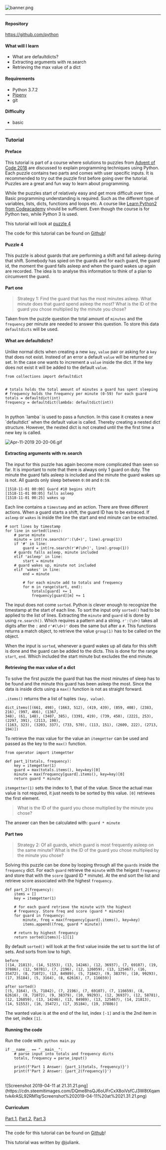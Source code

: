![banner.png](https://www.digifloor.com/wp-content/uploads/2016/07/python-banner.jpg)

---

#### Repository
https://github.com/python

#### What will I learn

- What are defaultdicts?
- Extracting arguments with re.search
- Retrieving the max value of a dict

#### Requirements

- Python 3.7.2
- [Pipenv](https://pypi.org/project/pipenv/)
- git

#### Difficulty

- basic

---

### Tutorial

#### Preface

This tutorial is part of a course where solutions to puzzles from [Advent of Code 2018](https://adventofcode.com/2018/) are discussed to explain programming techniques using Python. Each puzzle contains two parts and comes with user specific inputs. It is recommended to try out the puzzle first before going over the tutorial. Puzzles are a great and fun way to learn about programming.

While the puzzles start of relatively easy and get more difficult over time. Basic programming understanding is required. Such as the different type of variables, lists, dicts, functions and loops etc. A course like [Learn Python2 from Codeacademy](https://www.codecademy.com/learn/learn-python) should be sufficient. Even though the course is for Python two, while Python 3 is used.

This tutorial will look at [puzzle 4](https://adventofcode.com/2018/day/4)

The code for this tutorial can be found on [Github](https://github.com/Juless89/tutorials-aoc)!

#### Puzzle 4

This puzzle is about guards that are performing a shift and fall asleep during that shift. Somebody has spied on the guards and for each guard, the guard id, the moment the guard falls asleep and when the guard wakes up again are recorded. The idea is to analyse this information to think of a plan to circumvent the guard.

#### Part one

> Strategy 1: Find the guard that has the most minutes asleep. What minute does that guard spend asleep the most? What is the ID of the guard you chose multiplied by the minute you chose?

Taken from the puzzle question the total amount of `minutes` and the `frequency` per minute are needed to answer this question. To store this data `defaultdicts` will be used.

#### What are defaultdicts?

Unlike normal dicts when creating a new `key`, `value` pair or asking for a `key` that does not exist. Insteed of an error a default `value` will be returned or set. In the case one wants to increment a `value` inside the dict. If the key does not exist it will be added to the default `value`. 

```
from collections import defaultdict


# totals holds the total amount of minutes a guard has spent sleeping
# frequency holds the frequency per minute (0-59) for each guard 
totals = defaultdict(int)
frequency = defaultdict(lambda: defaultdict(int))
```
<br>
In python `lamba` is used to pass a function. In this case it creates a new `defaultdict` when the default value is called. Thereby creating a nested dict structure. However, the nested dict is not created until the the first time a new key is called.

![Apr-11-2019 20-20-06.gif](https://cdn.steemitimages.com/DQme1pN49EAJNXB7LrXqvJTGoZikrjQmqr94R6JHtKabWWH/Apr-11-2019%2020-20-06.gif)

#### Extracting arguments with re.search

The input for this puzzle has again become more complicated than seen so far. It is important to note that there is always only 1 guard on duty. The minute the guard falls asleep is included and the minute the guard wakes up is not. All guards only sleep between `0:00` and `0:59`.

```
[1518-11-01 00:00] Guard #10 begins shift
[1518-11-01 00:05] falls asleep
[1518-11-01 00:25] wakes up
```

Each line contains a `timestamp` and an action. There are three different actions. When a guard starts a shift, the guard ID has to be extraced. If `asleep` or `wakes` is inside the line the start and end minute can be extracted. 

```
# sort lines by timestamp
for line in sorted(lines):
    # parse minute
    minute = int(re.search(r':(\d+)', line).group(1))
    if '#' in line:
        guard = int(re.search(r'#(\d+)', line).group(1))
    # guards falls asleep, minute included
    elif 'asleep' in line:
        start = minute
    # guard wakes up, minute not included
    elif 'wakes' in line:
        end = minute 

        # for each minute add to totals and frequency
        for m in range(start, end):
            totals[guard] += 1
            frequency[guard][m] += 1
```

The input does not come `sorted`. Python is clever enough to recognize the timestamp at the start of each line. To sort the input only `sorted()` had to be applied to the list of lines. Extracting the `minute` and `guard` id is done by using `re.search()`. Which requires a pattern and a string. `r':(\d+)` takes all digits after the `:` and `r'#(\d+)'` does the same but after a `#`. This functions returns a match object, to retrieve the value `group(1)` has to be called on the object.

When the input is `sorted`, whenever a guard wakes up all data for this shift is done and the guard can be added to the dicts. This is done for the range `start`, `end`. Which included the start minute but excludes the end minute.

#### Retrieving the max value of a dict

To solve the first puzzle the guard that has the most minutes of sleep has to be found and the minute this guard has been asleep the most. Since the data is inside dicts using a `max()` function is not as straight forward.

`.items()` returns the a list of tuples `(key, value)`. 
```
dict_items([(661, 498), (1663, 512), (419, 439), (859, 408), (2383, 216), (997, 466), (1367,
348), (61, 148), (3407, 385), (3391, 419), (739, 450), (2221, 253), (2297, 391), (2113, 198),
(1163, 323), (3203, 337), (733, 570), (113, 151), (2609, 222), (2713, 194)])
```

To retrieve the max value for the value an `itemgetter` can be used and passed as the key to the `max()` function.

```
from operator import itemgetter

def part_1(totals, frequency):
    key = itemgetter(1) 
    guard = max(totals.items(), key=key)[0]
    minute = max(frequency[guard].items(), key=key)[0]
    return guard * minute
```

`itemgetter(1)` sets the index to 1, that of the value. Since the actual max value is not required, it just needs to be sorted by this value. `[0]` retrieves the first element. 

> What is the ID of the guard you chose multiplied by the minute you chose?

The answer can then be calculated with: `guard * minute`

#### Part two

> Strategy 2: Of all guards, which guard is most frequently asleep on the same minute? What is the ID of the guard you chose multiplied by the minute you chose?

Solving this puzzle can be done by looping through all the `guards` inside the `frequency` dict. For each `guard` retrieve the `minute` with the heigest `frequency` and store that with the `score` (guard ID * minute). At the end sort the list and retrieve score associated with the highest `frequency`.

```
def part_2(frequency):
    items = []
    key = itemgetter(1) 

    # for each guard retrieve the minute with the highest
    # frequency. Store freq and score (guard * minute)
    for guard in frequency:
        minute, freq = max(frequency[guard].items(), key=key)
        items.append((freq, guard * minute))

    # return by highest frequency 
    return sorted(items)[-1][1]
```

By default `sorted()` will look at the first value inside the set to sort the list of sets. And sorts from low to high.
```
before
[(14, 21813), (14, 51553), (13, 14246), (12, 36937), (7, 69107), (19, 37886), (12, 58781), (7, 2196), (12, 126059), (13, 125467), (16, 35472), (8, 71072), (13, 84989), (5, 71842), (9, 38379), (10, 99293), (17, 35184), (5, 3164), (8, 62616), (7, 116659)]

after sorted()
[(5, 3164), (5, 71842), (7, 2196), (7, 69107), (7, 116659), (8, 62616), (8, 71072), (9, 38379), (10, 99293), (12, 36937), (12, 58781), (12, 126059), (13, 14246), (13, 84989), (13, 125467), (14, 21813), (14, 51553), (16, 35472), (17, 35184), (19, 37886)]
```

The wanted value is at the end of the list, index `[-1]` and is the 2nd item in the set, index `[1]`.


#### Running the code

Run the code with: `python main.py`

```
if __name__ == "__main__":
    # parse input into totals and frequency dicts
    totals, frequency = parse_input()

    print(f'Part 1 Answer: {part_1(totals, frequency)}')
    print(f'Part 2 Answer: {part_2(frequency)}')
```
<br>
![Screenshot 2019-04-11 at 21.31.21.png](https://cdn.steemitimages.com/DQme8hsQJ6oUFrCxX8oiVsfCJ3W8tXqamtvk4rASL92RM1q/Screenshot%202019-04-11%20at%2021.31.21.png)

#### Curriculum
[Part 1](https://steemit.com/utopian-io/@steempytutorials/learn-how-to-program-with-python-1---solving-puzzles-from-advent-of-code-2018), [Part 2](https://steemit.com/utopian-io/@steempytutorials/learn-how-to-program-with-python-2---solving-puzzles-from-advent-of-code-2018), [Part 3](https://steemit.com/utopian-io/@steempytutorials/learn-how-to-program-with-python-3---solving-puzzles-from-advent-of-code-2018)

---

The code for this tutorial can be found on [Github](https://github.com/Juless89/tutorials-aoc)!

This tutorial was written by @juliank.